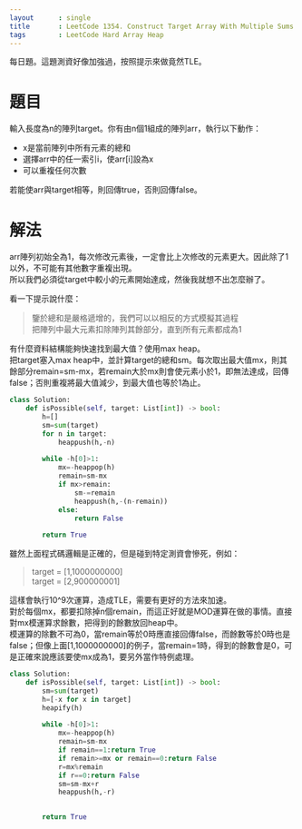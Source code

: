 ```yaml
--- 
layout      : single
title       : LeetCode 1354. Construct Target Array With Multiple Sums
tags        : LeetCode Hard Array Heap
---
```

每日題。這題測資好像加強過，按照提示來做竟然TLE。  

# 題目
輸入長度為n的陣列target。你有由n個1組成的陣列arr，執行以下動作：  
- x是當前陣列中所有元素的總和  
- 選擇arr中的任一索引i，使arr[i]設為x  
- 可以重複任何次數  

若能使arr與target相等，則回傳true，否則回傳false。  

# 解法
arr陣列初始全為1，每次修改元素後，一定會比上次修改的元素更大。因此除了1以外，不可能有其他數字重複出現。  
所以我們必須從target中較小的元素開始達成，然後我就想不出怎麼辦了。  

看一下提示說什麼：  
> 鑒於總和是嚴格遞增的，我們可以以相反的方式模擬其過程  
> 把陣列中最大元素扣除陣列其餘部分，直到所有元素都成為1  

有什麼資料結構能夠快速找到最大值？使用max heap。  
把target塞入max heap中，並計算target的總和sm。每次取出最大值mx，則其餘部分remain=sm-mx，若remain大於mx則會使元素小於1，即無法達成，回傳false；否則重複將最大值減少，到最大值也等於1為止。  

```python
class Solution:
    def isPossible(self, target: List[int]) -> bool:
        h=[]
        sm=sum(target)
        for n in target:
            heappush(h,-n)
            
        while -h[0]>1:
            mx=-heappop(h)
            remain=sm-mx
            if mx>remain:
                sm-=remain
                heappush(h,-(n-remain))
            else:
                return False
        
        return True
```

雖然上面程式碼邏輯是正確的，但是碰到特定測資會慘死，例如：  
> target = [1,1000000000]  
> target = [2,900000001]  

這樣會執行10^9次運算，造成TLE，需要有更好的方法來加速。  
對於每個mx，都要扣除掉n個remain，而這正好就是MOD運算在做的事情。直接對mx模運算求餘數，把得到的餘數放回heap中。  
模運算的除數不可為0，當remain等於0時應直接回傳false，而餘數等於0時也是false；但像上面[1,1000000000]的例子，當remain=1時，得到的餘數會是0，可是正確來說應該要使mx成為1，要另外當作特例處理。  

```python
class Solution:
    def isPossible(self, target: List[int]) -> bool:
        sm=sum(target)
        h=[-x for x in target]
        heapify(h)
        
        while -h[0]>1:
            mx=-heappop(h)
            remain=sm-mx
            if remain==1:return True
            if remain>=mx or remain==0:return False
            r=mx%remain
            if r==0:return False
            sm=sm-mx+r
            heappush(h,-r)
            

        return True
```
